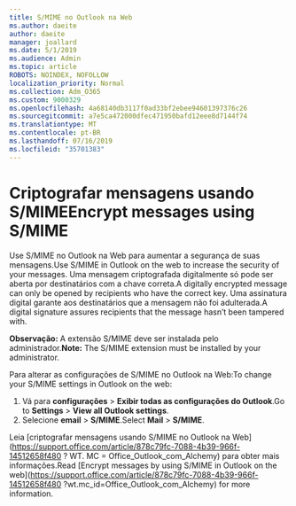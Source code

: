 ```yaml
---
title: S/MIME no Outlook na Web
ms.author: daeite
author: daeite
manager: joallard
ms.date: 5/1/2019
ms.audience: Admin
ms.topic: article
ROBOTS: NOINDEX, NOFOLLOW
localization_priority: Normal
ms.collection: Adm_O365
ms.custom: 9000329
ms.openlocfilehash: 4a68140db3117f0ad33bf2ebee94601397376c26
ms.sourcegitcommit: a7e5ca472000dfec471950bafd12eee8d7144f74
ms.translationtype: MT
ms.contentlocale: pt-BR
ms.lasthandoff: 07/16/2019
ms.locfileid: "35701383"
---
```

# <a name="encrypt-messages-using-smime"></a><span data-ttu-id="b7780-102">Criptografar mensagens usando S/MIME</span><span class="sxs-lookup"><span data-stu-id="b7780-102">Encrypt messages using S/MIME</span></span>

<span data-ttu-id="b7780-103">Use S/MIME no Outlook na Web para aumentar a segurança de suas mensagens.</span><span class="sxs-lookup"><span data-stu-id="b7780-103">Use S/MIME in Outlook on the web to increase the security of your messages.</span></span> <span data-ttu-id="b7780-104">Uma mensagem criptografada digitalmente só pode ser aberta por destinatários com a chave correta.</span><span class="sxs-lookup"><span data-stu-id="b7780-104">A digitally encrypted message can only be opened by recipients who have the correct key.</span></span> <span data-ttu-id="b7780-105">Uma assinatura digital garante aos destinatários que a mensagem não foi adulterada.</span><span class="sxs-lookup"><span data-stu-id="b7780-105">A digital signature assures recipients that the message hasn’t been tampered with.</span></span>

<span data-ttu-id="b7780-106">**Observação:** A extensão S/MIME deve ser instalada pelo administrador.</span><span class="sxs-lookup"><span data-stu-id="b7780-106">**Note:** The S/MIME extension must be installed by your administrator.</span></span>

<span data-ttu-id="b7780-107">Para alterar as configurações de S/MIME no Outlook na Web:</span><span class="sxs-lookup"><span data-stu-id="b7780-107">To change your S/MIME settings in Outlook on the web:</span></span>

1. <span data-ttu-id="b7780-108">Vá para **configurações** > **Exibir todas as configurações do Outlook**.</span><span class="sxs-lookup"><span data-stu-id="b7780-108">Go to **Settings** > **View all Outlook settings**.</span></span>
2. <span data-ttu-id="b7780-109">Selecione **email** > **S/MIME**.</span><span class="sxs-lookup"><span data-stu-id="b7780-109">Select **Mail** > **S/MIME**.</span></span>

<span data-ttu-id="b7780-110">Leia [criptografar mensagens usando S/MIME no Outlook na Web] (https://support.office.com/article/878c79fc-7088-4b39-966f-14512658f480 ? WT. MC = Office_Outlook_com_Alchemy) para obter mais informações.</span><span class="sxs-lookup"><span data-stu-id="b7780-110">Read [Encrypt messages by using S/MIME in Outlook on the web](https://support.office.com/article/878c79fc-7088-4b39-966f-14512658f480 ?wt.mc_id=Office_Outlook_com_Alchemy) for more information.</span></span>